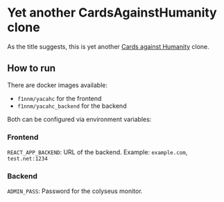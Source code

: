 # Yet another CardsAgainstHumanity clone

As the title suggests, this is yet another [Cards against Humanity](https://cardsagainsthumanity.com/) clone.

## How to run

There are docker images available:
- `f1nnm/yacahc` for the frontend
- `f1nnm/yacahc_backend` for the backend

Both can be configured via environment variables:

### Frontend
`REACT_APP_BACKEND`: URL of the backend. Example: `example.com`, `test.net:1234`

### Backend
`ADMIN_PASS`: Password for the colyseus monitor.